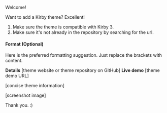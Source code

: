 Welcome!

Want to add a Kirby theme? Excellent!

1. Make sure the theme is compatible with Kirby 3.
2. Make sure it's not already in the repository by searching for the url.

#### Format (Optional)

Here is the preferred formatting suggestion. Just replace the brackets with content.

**Details** [theme website or theme repository on GitHub]
**Live demo** [theme demo URL]

[concise theme information]

[screenshot image]

Thank you. :)
